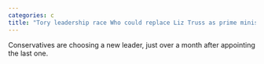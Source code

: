 ```yaml
---
categories: c
title: "Tory leadership race Who could replace Liz Truss as prime minister"
---
```

Conservatives are choosing a new leader, just over a month after appointing the last one.